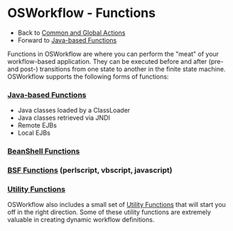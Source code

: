 # OSWorkflow - Functions

* Back to [Common and Global Actions](common_and_global_actions.md)
* Forward to [Java-based Functions](java-based_functions.md)

Functions in OSWorkflow are where you can perform the "meat" of your workflow-based application. They can be executed before and after (pre- and post-) transitions from one state to another in the finite state machine. OSWorkflow supports the following forms of functions:

### [Java-based Functions](java-based_functions.md)

* Java classes loaded by a ClassLoader
* Java classes retrieved via JNDI
* Remote EJBs
* Local EJBs

### [BeanShell Functions](beanshell_functions.md)

### [BSF Functions](bsf_functions.md) (perlscript, vbscript, javascript)

### [Utility Functions](utility_functions.md)

OSWorkflow also includes a small set of [Utility Functions](utility_functions.md) that will start you off in the right direction. Some of these utility functions are extremely valuable in creating dynamic workflow definitions.
